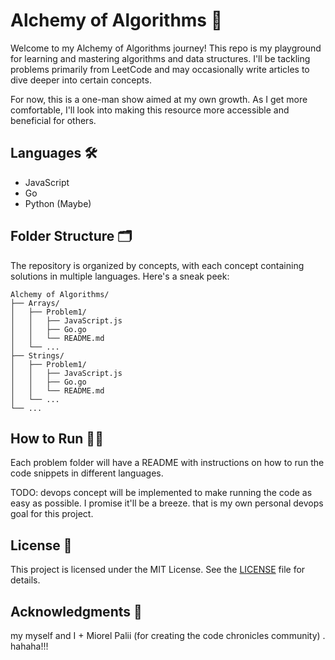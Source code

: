 # Alchemy of Algorithms 🌟

Welcome to my Alchemy of Algorithms journey! This repo is my playground for learning and mastering algorithms and data structures. I'll be tackling problems primarily from LeetCode and may occasionally write articles to dive deeper into certain concepts.

For now, this is a one-man show aimed at my own growth. As I get more comfortable, I'll look into making this resource more accessible and beneficial for others.


<!-- I will be using the following resources to learn algorithms and data structures: -->

<!-- - [Leetcode](https://leetcode.com/)
- [AlgoExpert](https://www.algoexpert.io/)
- [Educative](https://www.educative.io/)
- [GeeksforGeeks](https://www.geeksforgeeks.org/)
- [HackerRank](https://www.hackerrank.com/)
- [Interview Cake](https://www.interviewcake.com/)
- [InterviewBit](https://www.interviewbit.com/)
- [Pramp](https://www.pramp.com/)
- [Project Euler](https://projecteuler.net/)
- [TopCoder](https://www.topcoder.com/)
- [CodeChef](https://www.codechef.com/)
- [CodeForces](https://codeforces.com/)
- [CodeSignal](https://codesignal.com/)
- [Codewars](https://www.codewars.com/)
- [Daily Coding Problem](https://www.dailycodingproblem.com/)
- [Daily Interview Pro](https://www.techseries.dev/daily)
- [Daily Coding Interview](https://www.dailycodinginterview.com/)
- [Daily Coding Problem](https://www.dailycodingproblem.com/)
- [Daily Coding Problem](https://www.dailycodingproblem.com/)
- [Daily Coding Problem](https://www.dailycodingproblem.com/)
- [Daily Coding Problem](https://www.dailycodingproblem.com/) -->

## Languages 🛠

- JavaScript
- Go
- Python (Maybe)

## Folder Structure 🗂

The repository is organized by concepts, with each concept containing solutions in multiple languages. Here's a sneak peek:

```
Alchemy of Algorithms/
├── Arrays/
│   ├── Problem1/
│   │   ├── JavaScript.js
│   │   ├── Go.go
│   │   └── README.md
│   └── ...
├── Strings/
│   ├── Problem1/
│   │   ├── JavaScript.js
│   │   ├── Go.go
│   │   └── README.md
│   └── ...
└── ...
```

## How to Run 🏃‍♂️

Each problem folder will have a README with instructions on how to run the code snippets in different languages.

TODO: devops concept will be implemented to make running the code as easy as possible. I promise it'll be a breeze. that is my own personal devops goal for this project.
## License 📝

This project is licensed under the MIT License. See the [LICENSE](LICENSE) file for details.


## Acknowledgments 🙏
my myself and I + Miorel Palii (for creating the code chronicles community) . hahaha!!!